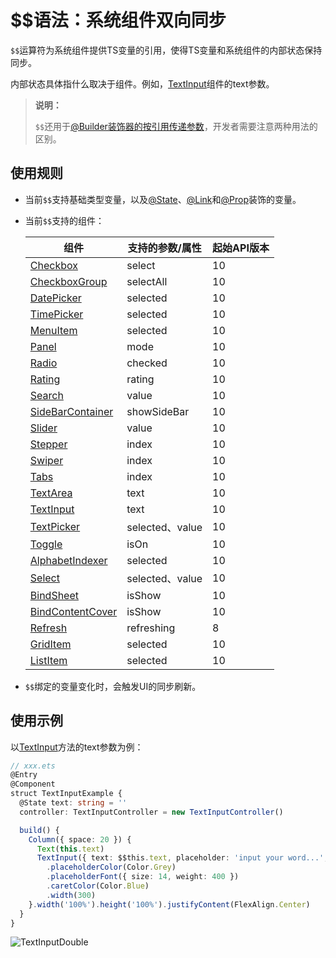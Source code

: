# $$语法：系统组件双向同步
<!--Kit: ArkUI--> 
<!--Subsystem: ArkUI--> 
<!--Owner: @Cuecuexiaoyu--> 
<!--SE: @lixingchi1--> 
<!--TSE: @TerryTsao-->

`$$`运算符为系统组件提供TS变量的引用，使得TS变量和系统组件的内部状态保持同步。


内部状态具体指什么取决于组件。例如，[TextInput](../../reference/apis-arkui/arkui-ts/ts-basic-components-textinput.md)组件的text参数。


> **说明：**
>
> `$$`还用于[@Builder装饰器的按引用传递参数](arkts-builder.md#按引用传递参数)，开发者需要注意两种用法的区别。


## 使用规则

- 当前`$$`支持基础类型变量，以及[\@State](arkts-state.md)、[\@Link](arkts-link.md)和[\@Prop](arkts-prop.md)装饰的变量。

- 当前`$$`支持的组件：

  | 组件                                                         | 支持的参数/属性 | 起始API版本 |
  | ------------------------------------------------------------ | --------------- | ----------- |
  | [Checkbox](../../reference/apis-arkui/arkui-ts/ts-basic-components-checkbox.md) | select          | 10          |
  | [CheckboxGroup](../../reference/apis-arkui/arkui-ts/ts-basic-components-checkboxgroup.md) | selectAll       | 10          |
  | [DatePicker](../../reference/apis-arkui/arkui-ts/ts-basic-components-datepicker.md) | selected        | 10          |
  | [TimePicker](../../reference/apis-arkui/arkui-ts/ts-basic-components-timepicker.md) | selected        | 10          |
  | [MenuItem](../../reference/apis-arkui/arkui-ts/ts-basic-components-menuitem.md) | selected        | 10          |
  | [Panel](../../reference/apis-arkui/arkui-ts/ts-container-panel.md)         | mode            | 10          |
  | [Radio](../../reference/apis-arkui/arkui-ts/ts-basic-components-radio.md)  | checked         | 10          |
  | [Rating](../../reference/apis-arkui/arkui-ts/ts-basic-components-rating.md) | rating          | 10          |
  | [Search](../../reference/apis-arkui/arkui-ts/ts-basic-components-search.md) | value           | 10          |
  | [SideBarContainer](../../reference/apis-arkui/arkui-ts/ts-container-sidebarcontainer.md) | showSideBar     | 10          |
  | [Slider](../../reference/apis-arkui/arkui-ts/ts-basic-components-slider.md) | value           | 10          |
  | [Stepper](../../reference/apis-arkui/arkui-ts/ts-basic-components-stepper.md) | index           | 10          |
  | [Swiper](../../reference/apis-arkui/arkui-ts/ts-container-swiper.md)       | index       | 10          |
  | [Tabs](../../reference/apis-arkui/arkui-ts/ts-container-tabs.md)           | index           | 10          |
  | [TextArea](../../reference/apis-arkui/arkui-ts/ts-basic-components-textarea.md) | text            | 10          |
  | [TextInput](../../reference/apis-arkui/arkui-ts/ts-basic-components-textinput.md) | text            | 10          |
  | [TextPicker](../../reference/apis-arkui/arkui-ts/ts-basic-components-textpicker.md) | selected、value | 10          |
  | [Toggle](../../reference/apis-arkui/arkui-ts/ts-basic-components-toggle.md) | isOn            | 10          |
  | [AlphabetIndexer](../../reference/apis-arkui/arkui-ts/ts-container-alphabet-indexer.md) | selected        | 10          |
  | [Select](../../reference/apis-arkui/arkui-ts/ts-basic-components-select.md) | selected、value | 10          |
  | [BindSheet](../../reference/apis-arkui/arkui-ts/ts-universal-attributes-sheet-transition.md#bindsheet) | isShow | 10          |
  | [BindContentCover](../../reference/apis-arkui/arkui-ts/ts-universal-attributes-modal-transition.md#bindcontentcover) | isShow | 10          |
  | [Refresh](../../reference/apis-arkui/arkui-ts/ts-container-refresh.md) | refreshing | 8 |
  | [GridItem](../../reference/apis-arkui/arkui-ts/ts-container-griditem.md) | selected | 10 |
  | [ListItem](../../reference/apis-arkui/arkui-ts/ts-container-listitem.md) | selected | 10 |

- `$$`绑定的变量变化时，会触发UI的同步刷新。


## 使用示例

以[TextInput](../../reference/apis-arkui/arkui-ts/ts-basic-components-textinput.md)方法的text参数为例：


```ts
// xxx.ets
@Entry
@Component
struct TextInputExample {
  @State text: string = ''
  controller: TextInputController = new TextInputController()

  build() {
    Column({ space: 20 }) {
      Text(this.text)
      TextInput({ text: $$this.text, placeholder: 'input your word...', controller: this.controller })
        .placeholderColor(Color.Grey)
        .placeholderFont({ size: 14, weight: 400 })
        .caretColor(Color.Blue)
        .width(300)
    }.width('100%').height('100%').justifyContent(FlexAlign.Center)
  }
}
```


![TextInputDouble](figures/TextInputDouble.gif)
